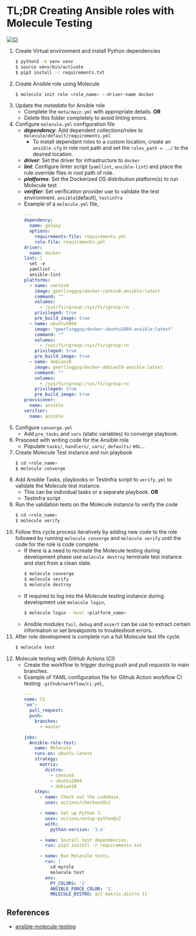 # TL;DR Creating Ansible roles with Molecule Testing

[![CI](https://https://github.com/universalvishwa/ansible-molecule-testing-tldr/workflows/CI/badge.svg?event=push)](https://https://github.com/universalvishwa/ansible-molecule-testing-tldr/actions?query=workflow%3ACI)

1. Create Virtual environment and install Python dependencies
    ```bash
    $ python3 -m venv venv
    $ source venv/bin/activate
    $ pip3 install -r requirements.txt 
    ```
2. Create Ansible role using Molecule 
    ```bash
    $ molecule init role <role_name> --driver-name docker
    ```
3. Update the _metadata_ for Ansible role
    - Complete the `meta/main.yml` with appropriate details. **OR**
    - Delete this folder completely to avoid linting errors.
4. Configure `molecule.yml` configuration file
    - _**dependency**_: Add dependent collections/roles to `molecule/default/requirements.yml`
        - To install dependant roles to a custom location, create an `ansible.cfg` in role root path and set the `roles_path = ../` to the desired location.
    - _**driver**_: Set the driver for infrastructure to `docker`
    - _**lint**_: Configure linter script (`yamllint`, `ansible-lint`) and place the rule override files in root path of role.
    - _**platforms**_: Set the Dockerized OS distribution platform(s) to run Molecule test
    - _**verifier**_: Set verification provider use to validate the test environment. `ansible`(default), `testinfra`
    - Example of a `molecule.yml` file,
        ```yaml
        ---
        dependency:
          name: galaxy
          options:
            requirements-file: requirements.yml
            role-file: requirements.yml
        driver:
          name: docker
        lint: |
          set -e
          yamllint .
          ansible-lint
        platforms:
          - name: centos8
            image: geerlingguy/docker-centos8-ansible:latest
            command: ""
            volumes:
              - /sys/fs/cgroup:/sys/fs/cgroup:ro
            privileged: true
            pre_build_image: true
          - name: ubuntu2004
            image: "geerlingguy/docker-ubuntu2004-ansible:latest"
            command: ""
            volumes:
              - /sys/fs/cgroup:/sys/fs/cgroup:ro
            privileged: true
            pre_build_image: true
          - name: debian10
            image: geerlingguy/docker-debian10-ansible:latest
            command: ""
            volumes:
              - /sys/fs/cgroup:/sys/fs/cgroup:ro
            privileged: true
            pre_build_image: true
        provisioner:
          name: ansible
        verifier:
          name: ansible
        ```
4. Configure `converge.yml`
    - Add `pre_tasks` and `vars` (static variables) to converge playbook.
5. Prsoceed with writing code for the Ansible role
    - Populate `tasks/`, `handlers/`, `vars/`, `defaults/` etc...
6. Create Molecule Test instance and run playbook
    ```bash
    $ cd <role_name>
    $ molecule converge
    ```
7. Add Ansible Tasks, playbooks or Testinfra script to `verify.yml` to validate the Molecule test instance.
    - This can be individual tasks or a separate playbook. **OR**
    - Testinfra script
8. Run the validation tests on the Molecule instance to verify the code
    ```bash
    $ cd <role_name>
    $ molecule verify
    ```
9. Follow this cycle process iteratively by adding new code to the role followed by running `molecule converge` and `molecule verify` until the code for the role is code complete.
    - If there is a need to recreate the Molecule testing during development phase use `molecule destroy` terminate test instance and start from a clean slate.
        ```bash
        $ molecule converge
        $ molecule verify
        $ molecule destroy
        ```
    - If required to log into the Molecule testing instance during development use `molecule login`,
        ```bash
        $ molecule login --host <platform_name>
        ```
    - Ansible modules `fail`, `debug` and `assert` can be use to extract certain information or set breakpoints to troubleshoot errors.
10. After role development is complete run a full Molecule test life cycle.
    ```bash
    $ molecule test
    ```
11. Molecule testing with GitHub Actions (CI)
    - Create the workflow to trigger during *push* and *pull requests* to main branches.
    - Example of YAML configuration file for Github Action workflow CI testing `.github/workflow/ci.yml`,
        ```yaml
        ---
        name: CI
        'on':
          pull_request:
          push:
            branches:
              - master

        jobs:
          Ansible-role-test:
            name: Molecule
            runs-on: ubuntu-latest
            strategy:
              matrix:
                distro:
                  - centos8
                  - ubuntu2004
                  - debian10
            steps:
              - name: Check out the codebase.
                uses: actions/checkout@v2

              - name: Set up Python 3.
                uses: actions/setup-python@v2
                with:
                  python-version: '3.x'

              - name: Install test dependencies.
                run: pip3 install -r requirements.txt

              - name: Run Molecule tests.
                run: |
                  cd myrole
                  molecule test
                env:
                  PY_COLORS: '1'
                  ANSIBLE_FORCE_COLOR: '1'
                  MOLECULE_DISTRO: ${{ matrix.distro }}
        ```

## References
- [ansible-molecule-testing](https://github.com/universalvishwa/ansible-molecule-testing)